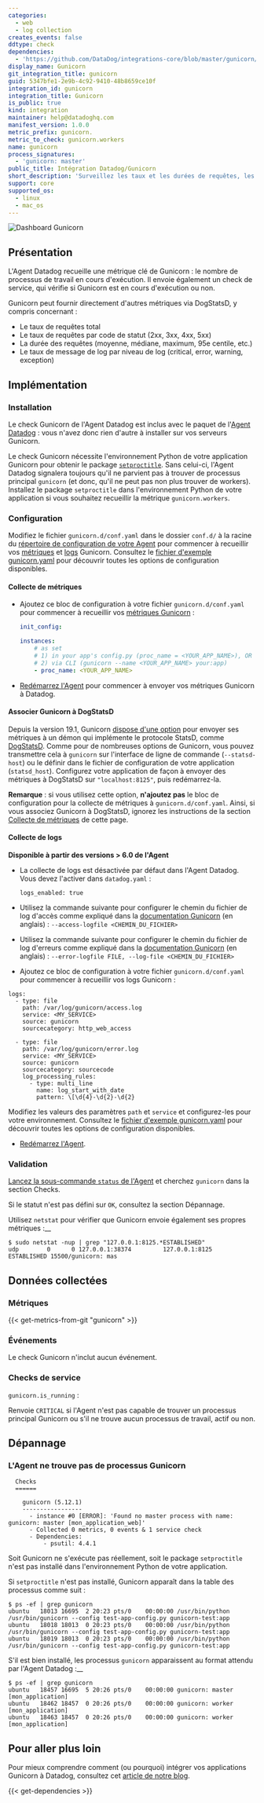 ```yaml
---
categories:
  - web
  - log collection
creates_events: false
ddtype: check
dependencies:
  - 'https://github.com/DataDog/integrations-core/blob/master/gunicorn/README.md'
display_name: Gunicorn
git_integration_title: gunicorn
guid: 5347bfe1-2e9b-4c92-9410-48b8659ce10f
integration_id: gunicorn
integration_title: Gunicorn
is_public: true
kind: integration
maintainer: help@datadoghq.com
manifest_version: 1.0.0
metric_prefix: gunicorn.
metric_to_check: gunicorn.workers
name: gunicorn
process_signatures:
  - 'gunicorn: master'
public_title: Intégration Datadog/Gunicorn
short_description: 'Surveillez les taux et les durées de requêtes, les taux de messages de log et les processus de travail. processes.'
support: core
supported_os:
  - linux
  - mac_os
---
```

![Dashboard Gunicorn][1]

## Présentation

L'Agent Datadog recueille une métrique clé de Gunicorn : le nombre de processus de travail en cours d'exécution. Il envoie également un check de service, qui vérifie si Gunicorn est en cours d'exécution ou non.

Gunicorn peut fournir directement d'autres métriques via DogStatsD, y compris concernant :

* Le taux de requêtes total
* Le taux de requêtes par code de statut (2xx, 3xx, 4xx, 5xx)
* La durée des requêtes (moyenne, médiane, maximum, 95e centile, etc.)
* Le taux de message de log par niveau de log (critical, error, warning, exception)

## Implémentation

### Installation

Le check Gunicorn de l'Agent Datadog est inclus avec le paquet de l'[Agent Datadog][2] : vous n'avez donc rien d'autre à installer sur vos serveurs Gunicorn.

Le check Gunicorn nécessite l'environnement Python de votre application Gunicorn pour obtenir le package [`setproctitle`][3]. Sans celui-ci, l'Agent Datadog signalera toujours qu'il ne parvient pas à trouver de processus principal `gunicorn` (et donc, qu'il ne peut pas non plus trouver de workers). Installez le package `setproctitle` dans l'environnement Python de votre application si vous souhaitez recueillir la métrique `gunicorn.workers`.

### Configuration

Modifiez le fichier `gunicorn.d/conf.yaml` dans le dossier `conf.d/` à la racine du [répertoire de configuration de votre Agent][4] pour commencer à recueillir vos [métriques](#collecte-de-metriques) et [logs](#collecte-de-logs) Gunicorn.
Consultez le [fichier d'exemple gunicorn.yaml][5] pour découvrir toutes les options de configuration disponibles.

#### Collecte de métriques

* Ajoutez ce bloc de configuration à votre fichier `gunicorn.d/conf.yaml` pour commencer à recueillir vos [métriques Gunicorn](#metriques) :

    ```yaml
    init_config:

    instances:
        # as set
        # 1) in your app's config.py (proc_name = <YOUR_APP_NAME>), OR
        # 2) via CLI (gunicorn --name <YOUR_APP_NAME> your:app)
        - proc_name: <YOUR_APP_NAME>
    ```

* [Redémarrez l'Agent][2] pour commencer à envoyer vos métriques Gunicorn à Datadog.

#### Associer Gunicorn à DogStatsD

Depuis la version 19.1, Gunicorn [dispose d'une option][6] pour envoyer ses métriques à un démon qui implémente le protocole StatsD, comme [DogStatsD][7]. Comme pour de nombreuses options de Gunicorn, vous pouvez transmettre cela à `gunicorn` sur l'interface de ligne de commande (`--statsd-host`) ou le définir dans le fichier de configuration de votre application (`statsd_host`). Configurez votre application de façon à envoyer des métriques à DogStatsD sur `"localhost:8125"`, puis redémarrez-la.

**Remarque** : si vous utilisez cette option, **n'ajoutez pas** le bloc de configuration pour la collecte de métriques à `gunicorn.d/conf.yaml`. Ainsi, si vous associez Gunicorn à DogStatsD, ignorez les instructions de la section [Collecte de métriques](#collecte-de-metriques) de cette page.

#### Collecte de logs

**Disponible à partir des versions > 6.0 de l'Agent**

* La collecte de logs est désactivée par défaut dans l'Agent Datadog. Vous devez l'activer dans `datadog.yaml` :

  ```
  logs_enabled: true
  ```

* Utilisez la commande suivante pour configurer le chemin du fichier de log d'accès comme expliqué dans la [documentation Gunicorn][8] (en anglais) : `--access-logfile <CHEMIN_DU_FICHIER>`
* Utilisez la commande suivante pour configurer le chemin du fichier de log d'erreurs comme expliqué dans la [documentation Gunicorn][9] (en anglais) : `--error-logfile FILE, --log-file <CHEMIN_DU_FICHIER>`

*  Ajoutez ce bloc de configuration à votre fichier `gunicorn.d/conf.yaml` pour commencer à recueillir vos logs Gunicorn :

  ```
  logs:
    - type: file
      path: /var/log/gunicorn/access.log
      service: <MY_SERVICE>
      source: gunicorn
      sourcecategory: http_web_access

    - type: file
      path: /var/log/gunicorn/error.log
      service: <MY_SERVICE>
      source: gunicorn
      sourcecategory: sourcecode
      log_processing_rules:
        - type: multi_line
          name: log_start_with_date
          pattern: \[\d{4}-\d{2}-\d{2}
  ```

  Modifiez les valeurs des paramètres `path` et `service` et configurez-les pour votre environnement.
  Consultez le [fichier d'exemple gunicorn.yaml][5] pour découvrir toutes les options de configuration disponibles.

* [Redémarrez l'Agent][2].

### Validation

[Lancez la sous-commande `status` de l'Agent][10] et cherchez `gunicorn` dans la section Checks.

Si le statut n'est pas défini sur `OK`, consultez la section Dépannage.

Utilisez `netstat` pour vérifier que Gunicorn envoie également ses propres métriques :__

```
$ sudo netstat -nup | grep "127.0.0.1:8125.*ESTABLISHED"
udp        0      0 127.0.0.1:38374         127.0.0.1:8125          ESTABLISHED 15500/gunicorn: mas
```

## Données collectées

### Métriques
{{< get-metrics-from-git "gunicorn" >}}


### Événements
Le check Gunicorn n'inclut aucun événement.

### Checks de service

`gunicorn.is_running` :

Renvoie `CRITICAL` si l'Agent n'est pas capable de trouver un processus principal Gunicorn ou s'il ne trouve aucun processus de travail, actif ou non.


## Dépannage

### L'Agent ne trouve pas de processus Gunicorn
```
  Checks
  ======

    gunicorn (5.12.1)
    -----------------
      - instance #0 [ERROR]: 'Found no master process with name: gunicorn: master [mon_application_web]'
      - Collected 0 metrics, 0 events & 1 service check
      - Dependencies:
          - psutil: 4.4.1
```

Soit Gunicorn ne s'exécute pas réellement, soit le package `setproctitle` n'est pas installé dans l'environnement Python de votre application.

Si `setproctitle` n'est pas installé, Gunicorn apparaît dans la table des processus comme suit :

```
$ ps -ef | grep gunicorn
ubuntu   18013 16695  2 20:23 pts/0    00:00:00 /usr/bin/python /usr/bin/gunicorn --config test-app-config.py gunicorn-test:app
ubuntu   18018 18013  0 20:23 pts/0    00:00:00 /usr/bin/python /usr/bin/gunicorn --config test-app-config.py gunicorn-test:app
ubuntu   18019 18013  0 20:23 pts/0    00:00:00 /usr/bin/python /usr/bin/gunicorn --config test-app-config.py gunicorn-test:app
```

S'il est bien installé, les processus `gunicorn` apparaissent au format attendu par l'Agent Datadog :__

```
$ ps -ef | grep gunicorn
ubuntu   18457 16695  5 20:26 pts/0    00:00:00 gunicorn: master [mon_application]
ubuntu   18462 18457  0 20:26 pts/0    00:00:00 gunicorn: worker [mon_application]
ubuntu   18463 18457  0 20:26 pts/0    00:00:00 gunicorn: worker [mon_application]
```

## Pour aller plus loin
Pour mieux comprendre comment (ou pourquoi) intégrer vos applications Gunicorn à Datadog, consultez cet [article de notre blog][12].


[1]: https://raw.githubusercontent.com/DataDog/integrations-core/master/gunicorn/images/gunicorn-dash.png
[2]: https://docs.datadoghq.com/fr/agent/guide/agent-commands/?tab=agentv6#start-stop-and-restart-the-agent
[3]: https://pypi.python.org/pypi/setproctitle
[4]: https://docs.datadoghq.com/fr/agent/guide/agent-configuration-files/?tab=agentv6#agent-configuration-directory
[5]: https://github.com/DataDog/integrations-core/blob/master/gunicorn/datadog_checks/gunicorn/data/conf.yaml.example
[6]: https://docs.gunicorn.org/en/stable/settings.html#statsd-host
[7]: https://docs.datadoghq.com/fr/guides/dogstatsd
[8]: https://docs.gunicorn.org/en/stable/settings.html#accesslog
[9]: https://docs.gunicorn.org/en/stable/settings.html#errorlog
[10]: https://docs.datadoghq.com/fr/agent/guide/agent-commands/?tab=agentv6#agent-status-and-information
[11]: https://github.com/DataDog/integrations-core/blob/master/gunicorn/metadata.csv
[12]: https://www.datadoghq.com/blog/monitor-gunicorn-performance


{{< get-dependencies >}}